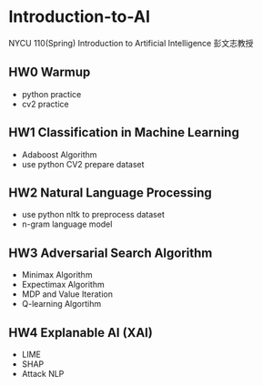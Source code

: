 # Introduction-to-AI
NYCU 110(Spring) Introduction to Artificial Intelligence 彭文志教授

## HW0 Warmup
- python practice
- cv2 practice

## HW1 Classification in Machine Learning
- Adaboost Algorithm
- use python CV2 prepare dataset

## HW2 Natural Language Processing
- use python nltk to preprocess dataset
- n-gram language model

## HW3 Adversarial Search Algorithm
- Minimax Algorithm
- Expectimax Algorithm
- MDP and Value Iteration
- Q-learning Algortihm

## HW4 Explanable AI (XAI)
- LIME
- SHAP
- Attack NLP
